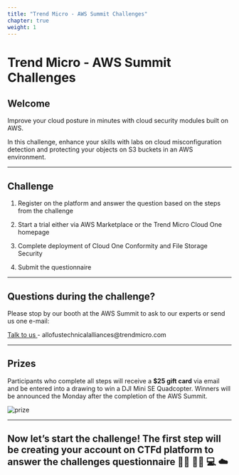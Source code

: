 ```yaml
---
title: "Trend Micro - AWS Summit Challenges"
chapter: true
weight: 1
---
```


# Trend Micro - AWS Summit Challenges

## Welcome

Improve your cloud posture in minutes with cloud security modules built on AWS.

In this challenge, enhance your skills with labs on cloud misconfiguration detection and protecting your objects on S3 buckets in an AWS environment.

---

## Challenge

1. Register on the platform and answer the question based on the steps from the challenge

2. Start a trial either via AWS Marketplace or the Trend Micro Cloud One homepage

3. Complete deployment of Cloud One Conformity and File Storage Security

4. Submit the questionnaire 

---

## Questions during the challenge?

Please stop by our booth at the AWS Summit to ask to our experts or send us one e-mail:

<a  href="mailto:allofustechnicalalliances@trendmicro.com?subject=Question about challenge at the AWS Summit"  target="_blank" rel="noopener noreferrer"  class="btn btn-default">  
  Talk to us
  <i class="fas fa-paper-plane"></i>
</a>
- allofustechnicalalliances@trendmicro.com

---

## Prizes

Participants who complete all steps will receive a <b>$25 gift card</b> via email and be entered into a drawing to win a DJI Mini SE Quadcopter. Winners will be announced the Monday after the completion of the AWS Summit.

![prize](/images/drone.png)

----

## Now let’s start the challenge! The first step will be creating your account on CTFd platform to answer the challenges questionnaire 👨‍💻 👩‍💻 💻 ☁️